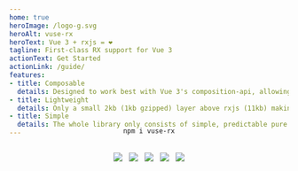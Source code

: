 ```yaml
---
home: true
heroImage: /logo-g.svg
heroAlt: vuse-rx
heroText: Vue 3 + rxjs = ❤
tagline: First-class RX support for Vue 3
actionText: Get Started
actionLink: /guide/
features:
- title: Composable
  details: Designed to work best with Vue 3's composition-api, allowing you to structure observables like never before
- title: Lightweight
  details: Only a small 2kb (1kb gzipped) layer above rxjs (11kb) making it a much lighter alternative to other rx-driven solutions for Vue 3
- title: Simple
  details: The whole library only consists of simple, predictable pure functions, which are easy to use and understand
---
```



<div align="center" style="text-align:center;margin:-32px auto 32px">
  <code>npm i vuse-rx</code>
</div>

<div align="center" style="text-align:center;margin:0 auto">
  <a style="margin:0 4px" href="https://github.com/Raiondesu/vuse-rx/actions"><img src="https://img.shields.io/github/workflow/status/raiondesu/vuse-rx/CI?style=flat-square"/></a>
  <a style="margin:0 4px" href="https://npmjs.com/vuse-rx"><img src="https://img.shields.io/npm/v/vuse-rx?style=flat-square"/></a>
  <a style="margin:0 4px" href="https://npmjs.com/vuse-rx"><img src="https://img.shields.io/bundlephobia/minzip/vuse-rx?style=flat-square"/></a>
  <a style="margin:0 4px" href="https://npmjs.com/vuse-rx"><img src="https://img.shields.io/npm/dt/vuse-rx?style=flat-square"/></a>
  <a style="margin:0 4px" href="https://vuse-rx.raiondesu.rocks"><img src="https://img.shields.io/badge/docs-up-blue?style=flat-square"/></a>
</div>
